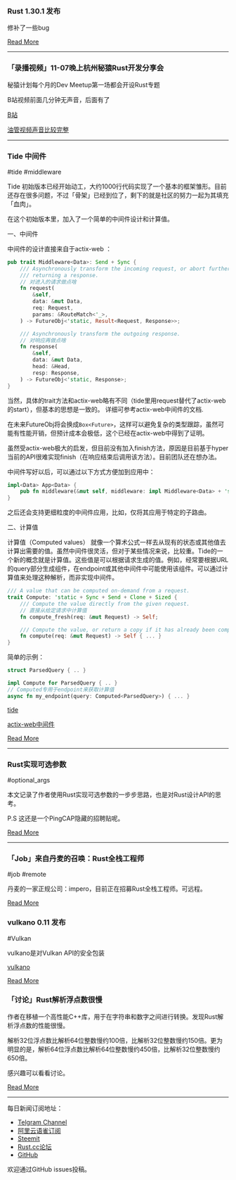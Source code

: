 ###  Rust 1.30.1 发布

修补了一些bug

[Read More](https://blog.rust-lang.org/2018/11/08/Rust-1.30.1.html)

---

### 「录播视频」11-07晚上杭州秘猿Rust开发分享会

秘猿计划每个月的Dev Meetup第一场都会开设Rust专题

B站视频前面几分钟无声音，后面有了

[ B站 ](https://www.bilibili.com/video/av35546990/)

[ 油管视频声音比较完整 ](https://www.youtube.com/watch?reload=9&v=s7gFNTb3rWU&feature=youtu.be)

---

### Tide 中间件

#tide #middleware

Tide 初始版本已经开始动工，大约1000行代码实现了一个基本的框架雏形。目前还存在很多问题，不过「骨架」已经到位了，剩下的就是社区的努力一起为其填充「血肉」。

在这个初始版本里，加入了一个简单的中间件设计和计算值。

一、中间件

中间件的设计直接来自于actix-web ：

```rust
pub trait Middleware<Data>: Send + Sync {
    /// Asynchronously transform the incoming request, or abort further handling by immediately
    /// returning a response.
    // 对进入的请求做点啥
    fn request(
        &self,
        data: &mut Data,
        req: Request,
        params: &RouteMatch<'_>,
    ) -> FutureObj<'static, Result<Request, Response>>;

    /// Asynchronously transform the outgoing response.
    // 对响应再做点啥
    fn response(
        &self,
        data: &mut Data,
        head: &Head,
        resp: Response,
    ) -> FutureObj<'static, Response>;
}
```

当然，具体的trait方法和actix-web略有不同（tide里用request替代了actix-web的start），但基本的思想是一致的。 详细可参考actix-web中间件的文档.

在未来FutureObj将会换成`Box<Future>`，这样可以避免复杂的类型跟踪，虽然可能有性能开销，但预计成本会极低，这个已经在actix-web中得到了证明。

虽然受actix-web极大的启发，但目前没有加入finish方法，原因是目前基于hyper当前的API很难实现finish（在响应结束后调用该方法）。目前团队还在想办法。

中间件写好以后，可以通过以下方式方便加到应用中：

```rust
impl<Data> App<Data> {
    pub fn middleware(&mut self, middleware: impl Middleware<Data> + 'static) -> &mut Self { ... }
}
```

之后还会支持更细粒度的中间件应用，比如，仅将其应用于特定的子路由。

二、计算值

计算值（Computed values） 就像一个算术公式一样去从现有的状态或其他值去计算出需要的值。虽然中间件很灵活，但对于某些情况来说，比较重。Tide的一个新的概念就是计算值。这些值是可以根据请求生成的值。例如，经常要根据URL的query部分生成组件，在endpoint或其他中间件中可能使用该组件。可以通过计算值来处理这种解析，而非实现中间件。

```rust
/// A value that can be computed on-demand from a request.
trait Compute: 'static + Sync + Send + Clone + Sized {
    /// Compute the value directly from the given request.
    // 直接从给定请求中计算值
    fn compute_fresh(req: &mut Request) -> Self;

    /// Compute the value, or return a copy if it has already been computed for this request.
    fn compute(req: &mut Request) -> Self { ... }
}
```
简单的示例：

```rust
struct ParsedQuery { .. }

impl Compute for ParsedQuery { .. }
// Computed专用于endpoint来获取计算值
async fn my_endpoint(query: Computed<ParsedQuery>) { ... }
```

[tide](https://github.com/rust-net-web/tide)

[actix-web中间件](https://rustlang-cn.github.io/server/actix-web/middleare.html)

[Read More](https://rust-lang-nursery.github.io/wg-net/2018/11/07/tide-middleware.html)

---

### Rust实现可选参数

#optional_args

本文记录了作者使用Rust实现可选参数的一步步思路，也是对Rust设计API的思考。

P.S 这还是一个PingCAP隐藏的招聘贴呢。

[Read More](https://hoverbear.org/2018/11/04/optional-arguments/)

---

### 「Job」来自丹麦的召唤：Rust全栈工程师

#job #remote

丹麦的一家正规公司：impero，目前正在招募Rust全栈工程师。可远程。

[Read More](https://www.reddit.com/r/rust/comments/9v7qpx/rust_fullstack_developer_denmark_or_remote/)

### vulkano 0.11 发布

#Vulkan

vulkano是对Vulkan API的安全包装

[vulkano](https://github.com/vulkano-rs/vulkano)

[Read More](https://www.patreon.com/posts/22587417)

### 「讨论」Rust解析浮点数很慢

作者在移植一个高性能C++库，用于在字符串和数字之间进行转换。发现Rust解析浮点数的性能很慢。

解析32位浮点数比解析64位整数慢约100倍，比解析32位整数慢约150倍。更为明显的是，解析64位浮点数比解析64位整数慢约450倍，比解析32位整数慢约650倍。

感兴趣可以看看讨论。

[Read More](https://www.reddit.com/r/rust/comments/9vdsyl/rust_float_parsing_is_atypically_slow/)

---

每日新闻订阅地址：

- [Telgram Channel](https://t.me/rust_daily_news )
- [阿里云语雀订阅](https://www.yuque.com/chaosbot/rustnews)
- [Steemit](https://steemit.com/@blackanger)
- [Rust.cc论坛](https://rust.cc)
- [GitHub](https://github.com/RustStudy/rust_daily_news)

欢迎通过GitHub issues投稿。
